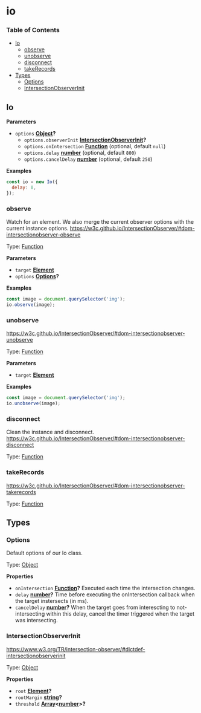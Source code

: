 # io

<!-- Generated by documentation.js. Update this documentation by updating the source code. -->

### Table of Contents

-   [Io](#io)
    -   [observe](#observe)
    -   [unobserve](#unobserve)
    -   [disconnect](#disconnect)
    -   [takeRecords](#takerecords)
-   [Types](#types)
    -   [Options](#options)
    -   [IntersectionObserverInit](#intersectionobserverinit)

## Io

**Parameters**

-   `options` **[Object](https://developer.mozilla.org/docs/Web/JavaScript/Reference/Global_Objects/Object)?** 
    -   `options.observerInit` **[IntersectionObserverInit](#intersectionobserverinit)?** 
    -   `options.onIntersection` **[Function](https://developer.mozilla.org/docs/Web/JavaScript/Reference/Statements/function)**  (optional, default `null`)
    -   `options.delay` **[number](https://developer.mozilla.org/docs/Web/JavaScript/Reference/Global_Objects/Number)**  (optional, default `800`)
    -   `options.cancelDelay` **[number](https://developer.mozilla.org/docs/Web/JavaScript/Reference/Global_Objects/Number)**  (optional, default `250`)

**Examples**

```javascript
const io = new Io({
  delay: 0,
});
```

### observe

Watch for an element. We also merge the current observer options
with the current instance options.
<https://w3c.github.io/IntersectionObserver/#dom-intersectionobserver-observe>

Type: [Function](https://developer.mozilla.org/docs/Web/JavaScript/Reference/Statements/function)

**Parameters**

-   `target` **[Element](https://developer.mozilla.org/docs/Web/API/Element)** 
-   `options` **[Options](#options)?** 

**Examples**

```javascript
const image = document.querySelector('img');
io.observe(image);
```

### unobserve

<https://w3c.github.io/IntersectionObserver/#dom-intersectionobserver-unobserve>

Type: [Function](https://developer.mozilla.org/docs/Web/JavaScript/Reference/Statements/function)

**Parameters**

-   `target` **[Element](https://developer.mozilla.org/docs/Web/API/Element)** 

**Examples**

```javascript
const image = document.querySelector('img');
io.unobserve(image);
```

### disconnect

Clean the instance and disconnect.
<https://w3c.github.io/IntersectionObserver/#dom-intersectionobserver-disconnect>

Type: [Function](https://developer.mozilla.org/docs/Web/JavaScript/Reference/Statements/function)

### takeRecords

<https://w3c.github.io/IntersectionObserver/#dom-intersectionobserver-takerecords>

Type: [Function](https://developer.mozilla.org/docs/Web/JavaScript/Reference/Statements/function)

## Types




### Options

Default options of our Io class.

Type: [Object](https://developer.mozilla.org/docs/Web/JavaScript/Reference/Global_Objects/Object)

**Properties**

-   `onIntersection` **[Function](https://developer.mozilla.org/docs/Web/JavaScript/Reference/Statements/function)?** Executed each time the intersection changes.
-   `delay` **[number](https://developer.mozilla.org/docs/Web/JavaScript/Reference/Global_Objects/Number)?** Time before executing the onIntersection callback when the target instersects (in ms).
-   `cancelDelay` **[number](https://developer.mozilla.org/docs/Web/JavaScript/Reference/Global_Objects/Number)?** When the target goes from interescting to not-intersecting within this delay,
    cancel the timer triggered when the target was intersecting.

### IntersectionObserverInit

<https://www.w3.org/TR/intersection-observer/#dictdef-intersectionobserverinit>

Type: [Object](https://developer.mozilla.org/docs/Web/JavaScript/Reference/Global_Objects/Object)

**Properties**

-   `root` **[Element](https://developer.mozilla.org/docs/Web/API/Element)?** 
-   `rootMargin` **[string](https://developer.mozilla.org/docs/Web/JavaScript/Reference/Global_Objects/String)?** 
-   `threshold` **[Array](https://developer.mozilla.org/docs/Web/JavaScript/Reference/Global_Objects/Array)&lt;[number](https://developer.mozilla.org/docs/Web/JavaScript/Reference/Global_Objects/Number)>?** 
